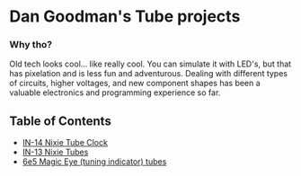 # Dan Goodman's Tube projects

### Why tho?

Old tech looks cool... like really cool. You can simulate it with LED's, but that has pixelation and is less fun and adventurous. Dealing with different types of circuits, higher voltages, and new component shapes has been a valuable electronics and programming experience so far. 

## Table of Contents
- [IN-14 Nixie Tube Clock](in-14Clock)
- [IN-13 Nixie Tubes](in-13)
- [6e5 Magic Eye (tuning indicator) tubes]()
